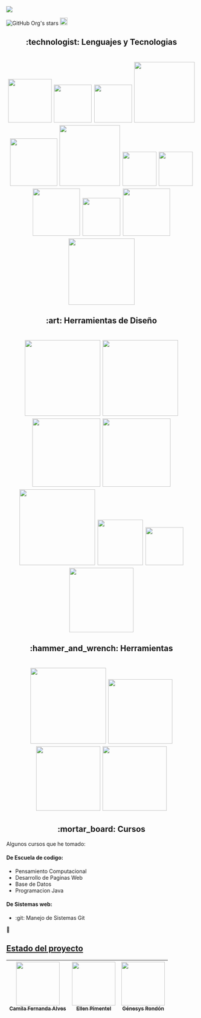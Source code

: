 <!--
**JoseMSalas/JoseMSalas** is a ✨ _special_ ✨ repository because its `README.md` (this file) appears on your GitHub profile.
Here are some ideas to get you started:
-->

<img src="https://github.com/JoseMSalas/recursos/blob/main/recursos/banner.gif">

![GitHub Org's stars](https://img.shields.io/github/stars/JoseMSalas?style=social)
<a href="https://www.linkedin.com/in/josesalastrejo/"><img src="https://cdn.jsdelivr.net/npm/simple-icons@3/icons/linkedin.svg" width=20></a> 

<h2 align="center">  :technologist: Lenguajes y Tecnologias </h2>

<h1 align="center"> 
<img src="https://img.shields.io/badge/html5-%23E34F26.svg?style=for-the-badge&logo=html5&logoColor=white" width=115> 
<img src="https://img.shields.io/badge/css3-%231572B6.svg?style=for-the-badge&logo=css3&logoColor=white" width=100>
<img src="https://img.shields.io/badge/java-%23ED8B00.svg?style=for-the-badge&logo=openjdk&logoColor=white" width=100>
<img src="https://img.shields.io/badge/javascript-%23323330.svg?style=for-the-badge&logo=javascript&logoColor=%23F7DF1E" width=160>
<img src="https://img.shields.io/badge/python-3670A0?style=for-the-badge&logo=python&logoColor=ffdd54" width=125>
<img src="https://img.shields.io/badge/typescript-%23007ACC.svg?style=for-the-badge&logo=typescript&logoColor=white" width=160>
<img src="https://img.shields.io/badge/php-%23777BB4.svg?style=for-the-badge&logo=php&logoColor=white" width=90>
<img src="https://img.shields.io/badge/git-%23F05033.svg?style=for-the-badge&logo=git&logoColor=white" width=90>
<img src="https://img.shields.io/badge/github-%23121011.svg?style=for-the-badge&logo=github&logoColor=white" width=125>
<img src="https://img.shields.io/badge/Kali-268BEE?style=for-the-badge&logo=kalilinux&logoColor=white" width=100>
<img src="https://img.shields.io/badge/Windows-0078D6?style=for-the-badge&logo=windows&logoColor=white" width=125>
 <img src="https://img.shields.io/badge/Visual%20Studio-5C2D91.svg?style=for-the-badge&logo=visual-studio&logoColor=white" width=175>
</h1>

<h2 align="center"> :art: Herramientas de Diseño </h2> 
<h1 align="center">
<img src="https://img.shields.io/badge/Adobe%20After%20Effects-9999FF.svg?style=for-the-badge&logo=Adobe%20After%20Effects&logoColor=white" width=200>
<img src="https://img.shields.io/badge/adobe%20illustrator-%23FF9A00.svg?style=for-the-badge&logo=adobe%20illustrator&logoColor=white" width=200>
<img src="https://img.shields.io/badge/Adobe%20Lightroom-31A8FF.svg?style=for-the-badge&logo=Adobe%20Lightroom&logoColor=white" width=180>
<img src="https://img.shields.io/badge/adobe%20photoshop-%2331A8FF.svg?style=for-the-badge&logo=adobe%20photoshop&logoColor=white" width=180>
<img src="https://img.shields.io/badge/Adobe%20Premiere%20Pro-9999FF.svg?style=for-the-badge&logo=Adobe%20Premiere%20Pro&logoColor=white" width=200>
<img src="https://img.shields.io/badge/blender-%23F5792A.svg?style=for-the-badge&logo=blender&logoColor=white" width=120>
<img src="https://img.shields.io/badge/Canva-%2300C4CC.svg?style=for-the-badge&logo=Canva&logoColor=white" width=100>
<img src="https://img.shields.io/badge/ClipStudioPaint-%23CFD3D3.svg?style=for-the-badge&logo=ClipStudioPaint&logoColor=white" width=170>
 </h1>

<h2 align="center"> :hammer_and_wrench: Herramientas </h2>
 <h1 align="center">
 <img src="https://img.shields.io/badge/Microsoft_PowerPoint-B7472A?style=for-the-badge&logo=microsoft-powerpoint&logoColor=white" width=200>
 <img src="https://img.shields.io/badge/Microsoft_Excel-217346?style=for-the-badge&logo=microsoft-excel&logoColor=white" width=170>
<img src="https://img.shields.io/badge/Microsoft_Word-2B579A?style=for-the-badge&logo=microsoft-word&logoColor=white" width=170>
 <img src="" width=170>
 </h1>
 
<h2 align="center"> :mortar_board: Cursos </h2> 

Algunos cursos que he tomado:

<h4> De Escuela de codigo: </h4> 

- Pensamiento Computacional
- Desarrollo de Paginas Web
- Base de Datos
- Programacion Java 

<h4> De Sistemas web: </h4>

-  :git: Manejo de Sistemas Git
  
:paperclip:

## [Estado del proyecto](https://github.com/JoseMSalas?tab=repositories)

| [<img src="https://avatars.githubusercontent.com/u/37356058?v=4" width=115><br><sub>Camila Fernanda Alves</sub>](https://github.com/camilafernanda) |  [<img src="https://avatars.githubusercontent.com/u/71970858?v=4" width=115><br><sub>Ellen Pimentel</sub>]([https://github.com/guilhermeonrails](https://github.com/ellenpimentel)) |  [<img src="https://avatars.githubusercontent.com/u/91544872?v=4" width=115><br><sub>Génesys Rondón</sub>](https://github.com/genesysaluralatam) |
| :---: | :---: | :---: |

